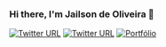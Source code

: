 ### Hi there, I'm Jailson de Oliveira 👋

<!--
**OJailson17/OJailson17** is a ✨ _special_ ✨ repository because its `README.md` (this file) appears on your GitHub profile.

Here are some ideas to get you started:

- 🔭 I’m currently working on ...
- 🌱 I’m currently learning ...
- 👯 I’m looking to collaborate on ...
- 🤔 I’m looking for help with ...
- 💬 Ask me about ...
- 📫 How to reach me: ...
- 😄 Pronouns: ...
- ⚡ Fun fact: ...
-->

[![Twitter URL](https://img.shields.io/badge/-Twitter-0D0D0D?style=flat&logo=Twitter)](https://twitter.com/JaylsonOliveir3)
[![Twitter URL](https://img.shields.io/badge/-LinkedIn-0D0D0D?style=flat&logo=Linkedin)](https://www.linkedin.com/in/jailson-de-oliveira-674951212/)
[![Portfólio](https://img.shields.io/badge/Site%20Pessoal-Portf%C3%B3lio-%23FF0061)](https://jailsondeoliveira.herokuapp.com/)
